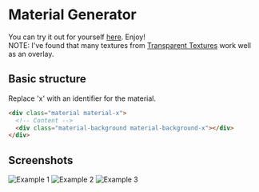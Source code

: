 # Material Generator
You can try it out for yourself [here](https://jdachenhaus.github.io/material-gen/). Enjoy!  
NOTE: I've found that many textures from [Transparent Textures](https://www.transparenttextures.com/) work well as an overlay.  

## Basic structure
Replace 'x' with an identifier for the material.
```html
<div class="material material-x">
  <!-- Content -->
  <div class="material-background material-background-x"></div>  
</div>
```

## Screenshots
![Example 1](https://i.ibb.co/V3Km9cf/image.png)
![Example 2](https://i.ibb.co/7NwSYTq/image.png)
![Example 3](https://i.ibb.co/H29JxRm/image.png)
